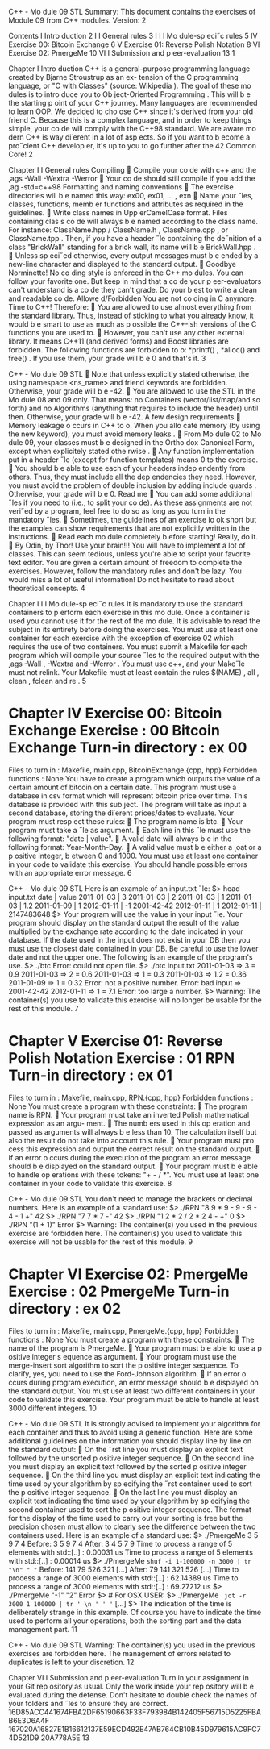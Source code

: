 C++ - Mo dule 09
STL
Summary:
This document contains the exercises of Module 09 from C++ modules.
Version: 2


Contents
I Intro duction
 2
I I General rules
 3
I I I Mo dule-sp eci˝c rules
 5
IV Exercise 00: Bitcoin Exchange
 6
V Exercise 01: Reverse Polish Notation
 8
VI Exercise 02: PmergeMe
 10
VI I Submission and p eer-evaluation
 13
1


Chapter I
Intro duction
C++ is a general-purpose programming language created by Bjarne Stroustrup as an ex-
tension of the C programming language, or "C with Classes" (source:
 Wikipedia
).
The goal of these mo dules is to intro duce you to
Ob ject-Oriented Programming
.
This will b e the starting p oint of your C++ journey. Many languages are recommended
to learn OOP. We decided to cho ose C++ since it's derived from your old friend C.
Because this is a complex language, and in order to keep things simple, your co de will
comply with the C++98 standard.
We are aware mo dern C++ is way di˙erent in a lot of asp ects. So if you want to
b ecome a pro˝cient C++ develop er, it's up to you to go further after the 42 Common
Core!
2


Chapter I I
General rules
Compiling

Compile your co de with
c++
and the ˛ags
-Wall -Wextra -Werror

Your co de should still compile if you add the ˛ag
-std=c++98
Formatting and naming conventions

The exercise directories will b e named this way:
ex00, ex01, ... , exn

Name your ˝les, classes, functions, memb er functions and attributes as required in
the guidelines.

Write class names in
Upp erCamelCase
format. Files containing clas s co de will
always b e named according to the class name. For instance:
ClassName.hpp
/
ClassName.h
,
ClassName.cpp
, or
ClassName.tpp
. Then, if you
have a header ˝le containing the de˝nition of a class "BrickWall" standing for a
brick wall, its name will b e
BrickWall.hpp
.

Unless sp eci˝ed otherwise, every output messages must b e ended by a new-line
character and displayed to the standard output.

Goodbye Norminette!
No co ding style is enforced in the C++ mo dules. You can
follow your favorite one. But keep in mind that a co de your p eer-evaluators can't
understand is a co de they can't grade. Do your b est to write a clean and readable
co de.
Allowe d/Forbidden
You are not co ding in C anymore. Time to C++! Therefore:

You are allowed to use almost everything from the standard library. Thus, instead
of sticking to what you already know, it would b e smart to use as much as p ossible
the C++-ish versions of the C functions you are used to.

However, you can't use any other external library. It means C++11 (and derived
forms) and
Boost
libraries are forbidden. The following functions are forbidden
to o:
*printf()
,
*alloc()
and
free()
. If you use them, your grade will b e 0 and
that's it.
3


C++ - Mo dule 09 STL

Note that unless explicitly stated otherwise, the
using namespace <ns_name>
and
friend
keywords are forbidden. Otherwise, your grade will b e -42.

You are allowed to use the STL in the Mo dule 08 and 09 only.
That means:
no
Containers
(vector/list/map/and so forth) and no
Algorithms
(anything that
requires to include the
<algorithm>
header) until then. Otherwise, your grade will
b e -42.
A few design requirements

Memory leakage o ccurs in C++ to o. When you allo cate memory (by using the
new
keyword), you must avoid
memory leaks
.

From Mo dule 02 to Mo dule 09, your classes must b e designed in the
Ortho dox
Canonical Form, except when explicitely stated othe rwise
.

Any function implementation put in a header ˝le (except for function templates)
means 0 to the exercise.

You should b e able to use each of your headers indep endently from others. Thus,
they must include all the dep endencies they need. However, you must avoid the
problem of double inclusion by adding
include guards
. Otherwise, your grade will
b e 0.
Read me

You can add some additional ˝les if you need to (i.e., to split your co de). As these
assignments are not veri˝ed by a program, feel free to do so as long as you turn in
the mandatory ˝les.

Sometimes, the guidelines of an exercise lo ok short but the examples can show
requirements that are not explicitly written in the instructions.

Read each mo dule completely b efore starting! Really, do it.

By Odin, by Thor! Use your brain!!!
You will have to implement a lot of classes. This can seem tedious,
unless you're able to script your favorite text editor.
You are given a certain amount of freedom to complete the exercises.
However, follow the mandatory rules and don't be lazy. You would
miss a lot of useful information! Do not hesitate to read about
theoretical concepts.
4


Chapter I I I
Mo dule-sp eci˝c rules
It is mandatory to use the standard containers to p erform each exercise in this mo dule.
Once a container is used you cannot use it for the rest of the mo dule.
It is advisable to read the subject in its entirety before doing the
exercises.
You must use at least one container for each exercise with the
exception of exercise 02 which requires the use of two containers.
You must submit a
Makefile
for each program which will compile your source ˝les
to the required output with the ˛ags
-Wall
,
-Wextra
and
-Werror
.
You must use c++, and your Make˝le must not relink.
Your
Makefile
must at least contain the rules
$(NAME)
,
all
,
clean
,
fclean
and
re
.
5


Chapter IV
Exercise 00: Bitcoin Exchange
Exercise : 00
Bitcoin Exchange
Turn-in directory :
ex
00
=
Files to turn in :
Makefile, main.cpp, BitcoinExchange.{cpp, hpp}
Forbidden functions :
None
You have to create a program which outputs the value of a certain amount of bitcoin
on a certain date.
This program must use a database in csv format which will represent bitcoin price
over time. This database is provided with this sub ject.
The program will take as input a second database, storing the di˙erent prices/dates
to evaluate.
Your program must resp ect these rules:

The program name is btc.

Your program must take a ˝le as argument.

Each line in this ˝le must use the following format: "date | value".

A valid date will always b e in the following format: Year-Month-Day.

A valid value must b e either a ˛oat or a p ositive integer, b etween 0 and 1000.
You must use at least one container in your code to validate this
exercise. You should handle possible errors with an appropriate
error message.
6


C++ - Mo dule 09 STL
Here is an example of an input.txt ˝le:
$> head input.txt
date | value
2011-01-03 | 3
2011-01-03 | 2
2011-01-03 | 1
2011-01-03 | 1.2
2011-01-09 | 1
2012-01-11 | -1
2001-42-42
2012-01-11 | 1
2012-01-11 | 2147483648
$>
Your program will use the value in your input ˝le.
Your program should display on the standard output the result of the value multiplied
by the exchange rate according to the date indicated in your database.
If the date used in the input does not exist in your DB then you
must use the closest date contained in your DB. Be careful to use the
lower date and not the upper one.
The following is an example of the program's use.
$> ./btc
Error: could not open file.
$> ./btc input.txt
2011-01-03 => 3 = 0.9
2011-01-03 => 2 = 0.6
2011-01-03 => 1 = 0.3
2011-01-03 => 1.2 = 0.36
2011-01-09 => 1 = 0.32
Error: not a positive number.
Error: bad input => 2001-42-42
2012-01-11 => 1 = 7.1
Error: too large a number.
$>
Warning: The container(s) you use to validate this exercise will no
longer be usable for the rest of this module.
7


Chapter V
Exercise 01: Reverse Polish Notation
Exercise : 01
RPN
Turn-in directory :
ex
01
=
Files to turn in :
Makefile, main.cpp, RPN.{cpp, hpp}
Forbidden functions :
None
You must create a program with these constraints:

The program name is RPN.

Your program must take an inverted Polish mathematical expression as an argu-
ment.

The numb ers used in this op eration and passed as arguments will always b e less
than 10. The calculation itself but also the result do not take into account this rule.

Your program must pro cess this expression and output the correct result on the
standard output.

If an error o ccurs during the execution of the program an error message should b e
displayed on the standard output.

Your program must b e able to handle op erations with these tokens: "+ - / *".
You must use at least one container in your code to validate this
exercise.
8


C++ - Mo dule 09 STL
You don't need to manage the brackets or decimal numbers.
Here is an example of a standard use:
$> ./RPN "8 9 * 9 - 9 - 9 - 4 - 1 +"
42
$> ./RPN "7 7 * 7 -"
42
$> ./RPN "1 2 * 2 / 2 * 2 4 - +"
0
$> ./RPN "(1 + 1)"
Error
$>
Warning: The container(s) you used in the previous exercise are
forbidden here. The container(s) you used to validate this exercise
will not be usable for the rest of this module.
9


Chapter VI
Exercise 02: PmergeMe
Exercise : 02
PmergeMe
Turn-in directory :
ex
02
=
Files to turn in :
Makefile, main.cpp, PmergeMe.{cpp, hpp}
Forbidden functions :
None
You must create a program with these constraints:

The name of the program is PmergeMe.

Your program must b e able to use a p ositive integer s equence as argument.

Your program must use the merge-insert sort algorithm to sort the p ositive integer
sequence.
To clarify, yes, you need to use the Ford-Johnson algorithm.

If an error o ccurs during program execution, an error message should b e displayed
on the standard output.
You must use at least two different containers in your code to
validate this exercise. Your program must be able to handle at
least 3000 different integers.
10


C++ - Mo dule 09 STL
It is strongly advised to implement your algorithm for each container
and thus to avoid using a generic function.
Here are some additional guidelines on the information you should display line by line
on the standard output:

On the ˝rst line you must display an explicit text followed by the unsorted p ositive
integer sequence.

On the second line you must display an explicit text followed by the sorted p ositive
integer sequence.

On the third line you must display an explicit text indicating the time used by
your algorithm by sp ecifying the ˝rst container used to sort the p ositive integer
sequence.

On the last line you must display an explicit text indicating the time used by
your algorithm by sp ecifying the second container used to sort the p ositive integer
sequence.
The format for the display of the time used to carry out your sorting
is free but the precision chosen must allow to clearly see the
difference between the two containers used.
Here is an
example
of a standard use:
$> ./PmergeMe 3 5 9 7 4
Before: 3 5 9 7 4
After: 3 4 5 7 9
Time to process a range of 5 elements with std::[..] : 0.00031 us
Time to process a range of 5 elements with std::[..] : 0.00014 us
$> ./PmergeMe
`
shuf -i 1-100000 -n 3000 | tr "\n" " "
`
Before: 141 79 526 321 [...]
After: 79 141 321 526 [...]
Time to process a range of 3000 elements with std::[..] : 62.14389 us
Time to process a range of 3000 elements with std::[..] : 69.27212 us
$> ./PmergeMe "-1" "2"
Error
$> # For OSX USER:
$> ./PmergeMe
`
jot -r 3000 1 100000 | tr
'
\n
' ' '`
[...]
$>
The indication of the time is deliberately strange in this example.
Of course you have to indicate the time used to perform all your
operations, both the sorting part and the data management part.
11


C++ - Mo dule 09 STL
Warning: The container(s) you used in the previous exercises are
forbidden here.
The management of errors related to duplicates is left to your
discretion.
12


Chapter VI I
Submission and p eer-evaluation
Turn in your assignment in your
Git
rep ository as usual. Only the work inside your
rep ository will b e evaluated during the defense. Don't hesitate to double check the
names of your folders and ˝les to ensure they are correct.
16D85ACC441674FBA2DF65190663F33F793984B142405F56715D5225FBAB6E3D6A4F
167020A16827E1B16612137E59ECD492E47AB764CB10B45D979615AC9FC74D521D9
20A778A5E
13
